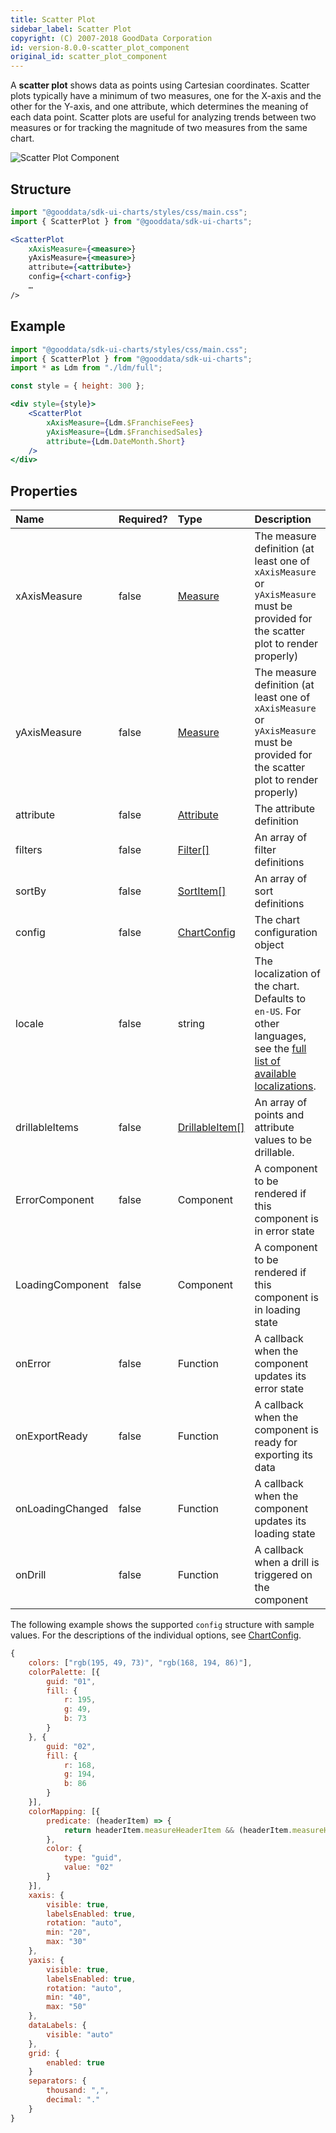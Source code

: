 ```yaml
---
title: Scatter Plot
sidebar_label: Scatter Plot
copyright: (C) 2007-2018 GoodData Corporation
id: version-8.0.0-scatter_plot_component
original_id: scatter_plot_component
---
```


A **scatter plot** shows data as points using Cartesian coordinates. Scatter plots typically have a minimum of two measures, one for the X-axis and the other for the Y-axis, and one attribute, which determines the meaning of each data point.
Scatter plots are useful for analyzing trends between two measures or for tracking the magnitude of two measures from the same chart.

![Scatter Plot Component](assets/scatter_plot.png "Scatter Plot Component")

## Structure

```jsx
import "@gooddata/sdk-ui-charts/styles/css/main.css";
import { ScatterPlot } from "@gooddata/sdk-ui-charts";

<ScatterPlot
    xAxisMeasure={<measure>}
    yAxisMeasure={<measure>}
    attribute={<attribute>}
    config={<chart-config>}
    …
/>
```

## Example

```jsx
import "@gooddata/sdk-ui-charts/styles/css/main.css";
import { ScatterPlot } from "@gooddata/sdk-ui-charts";
import * as Ldm from "./ldm/full";

const style = { height: 300 };

<div style={style}>
    <ScatterPlot
        xAxisMeasure={Ldm.$FranchiseFees}
        yAxisMeasure={Ldm.$FranchisedSales}
        attribute={Ldm.DateMonth.Short}
    />
</div>
```

## Properties

| Name | Required? | Type | Description |
| :--- | :--- | :--- | :--- |
| xAxisMeasure | false | [Measure](50_custom__execution.md#measure) | The measure definition (at least one of `xAxisMeasure` or `yAxisMeasure` must be provided for the scatter plot to render properly) |
| yAxisMeasure | false | [Measure](50_custom__execution.md#measure) | The measure definition (at least one of `xAxisMeasure` or `yAxisMeasure` must be provided for the scatter plot to render properly) |
| attribute | false | [Attribute](50_custom__execution.md#attribute) | The attribute definition |
| filters | false | [Filter[]](30_tips__filter_visual_components.md) | An array of filter definitions |
| sortBy | false | [SortItem[]](50_custom__result.md#sorting) | An array of sort definitions |
| config | false | [ChartConfig](15_props__chart_config.md) | The chart configuration object |
| locale | false | string | The localization of the chart. Defaults to `en-US`. For other languages, see the [full list of available localizations](https://github.com/gooddata/gooddata-ui-sdk/tree/master/libs/sdk-ui/src/base/localization/bundles). |
| drillableItems | false | [DrillableItem[]](15_props__drillable_item.md) | An array of points and attribute values to be drillable. |
| ErrorComponent | false | Component | A component to be rendered if this component is in error state |
| LoadingComponent | false | Component | A component to be rendered if this component is in loading state |
| onError | false | Function | A callback when the component updates its error state |
| onExportReady | false | Function | A callback when the component is ready for exporting its data |
| onLoadingChanged | false | Function | A callback when the component updates its loading state |
| onDrill | false | Function | A callback when a drill is triggered on the component |

The following example shows the supported `config` structure with sample values. For the descriptions of the individual options, see [ChartConfig](15_props__chart_config.md).

```javascript
{
    colors: ["rgb(195, 49, 73)", "rgb(168, 194, 86)"],
    colorPalette: [{
        guid: "01",
        fill: {
            r: 195,
            g: 49,
            b: 73
        }
    }, {
        guid: "02",
        fill: {
            r: 168,
            g: 194,
            b: 86
        }
    }],
    colorMapping: [{
        predicate: (headerItem) => {
            return headerItem.measureHeaderItem && (headerItem.measureHeaderItem.localIdentifier === "m1_localIdentifier")
        },
        color: {
            type: "guid",
            value: "02"
        }
    }],
    xaxis: {
        visible: true,
        labelsEnabled: true,
        rotation: "auto",
        min: "20",
        max: "30"
    },
    yaxis: {
        visible: true,
        labelsEnabled: true,
        rotation: "auto",
        min: "40",
        max: "50"
    },
    dataLabels: {
        visible: "auto"
    },
    grid: {
        enabled: true
    }
    separators: {
        thousand: ",",
        decimal: "."
    }
}
```
